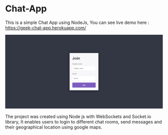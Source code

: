 # Chat-App
This is a simple Chat App using NodeJs, You can see live demo here : https://geek-chat-app.herokuapp.com/

![screenshot](https://github.com/nilegeeks/Chat-App/blob/main/ChatPhoto.PNG)


The project was created using Node js with WebSockets and Socket.io library, It enables users to login to different chat rooms, 
send messages and their geographical location using google maps.
